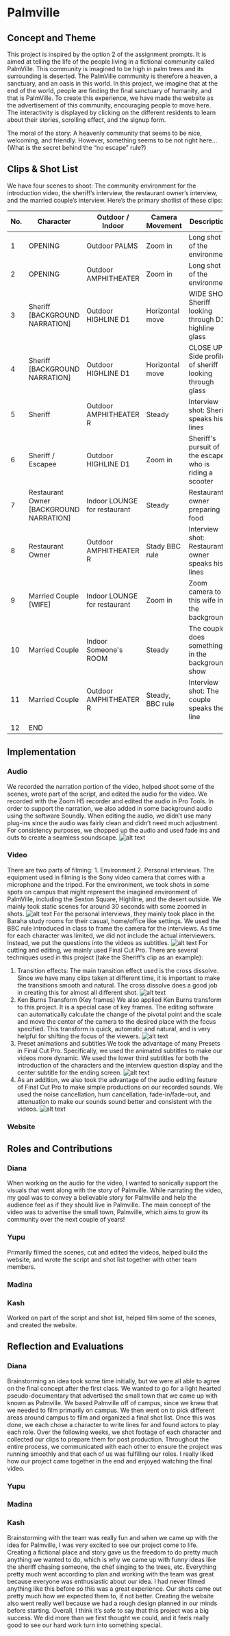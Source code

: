 # Palmville
## Concept and Theme
This project is inspired by the option 2 of the assignment prompts. It is aimed at telling the life of the people living in a fictional community called PalmVille. This community is imagined to be high in palm trees and its surrounding is deserted. The PalmVille community is therefore a heaven, a sanctuary, and an oasis in this world. In this project, we imagine that at the end of the world, people are finding the final sanctuary of humanity, and that is PalmVille. To create this experience, we have made the website as the advertisement of this community, encouraging people to move here. The interactivity is displayed by clicking on the different residents to learn about their stories, scrolling effect, and the signup form.

The moral of the story: A heavenly community that seems to be nice, welcoming, and friendly. However, something seems to be not right here… (What is the secret behind the “no escape” rule?)


## Clips & Shot List
We have four scenes to shoot: The community environment for the introduction video, the sheriff’s interview, the restaurant owner’s interview, and the married couple’s interview. Here’s the primary shotlist of these clips:

| No. | Character | Outdoor / Indoor | Camera Movement | Description |
|-----|-----------|------------------|-----------------|-------------|
| 1   | OPENING   | Outdoor PALMS    | Zoom in         | Long shot of the environment |
| 2   | OPENING   | Outdoor AMPHITHEATER | Zoom in     | Long shot of the environment |
| 3   | Sheriff [BACKGROUND NARRATION] | Outdoor HIGHLINE D1 | Horizontal move | WIDE SHOT Sheriff looking through D1 highline glass |
| 4   | Sheriff [BACKGROUND NARRATION] | Outdoor HIGHLINE D1 | Horizontal move | CLOSE UP Side profile of sheriff looking through glass |
| 5   | Sheriff   | Outdoor AMPHITHEATER R | Steady | Interview shot: Sheriff speaks his lines |
| 6   | Sheriff / Escapee | Outdoor HIGHLINE D1 | Zoom in | Sheriff's pursuit of the escapee who is riding a scooter |
| 7   | Restaurant Owner [BACKGROUND NARRATION] | Indoor LOUNGE for restaurant | Steady | Restaurant owner preparing food |
| 8   | Restaurant Owner | Outdoor AMPHITHEATER R | Stady BBC rule | Interview shot: Restaurant owner speaks his lines |
| 9   | Married Couple [WIFE] | Indoor LOUNGE for restaurant | Zoom in | Zoom camera to this wife in the background |
| 10  | Married Couple | Indoor Someone's ROOM | Steady | The couple does something in the background show |
| 11  | Married Couple | Outdoor AMPHITHEATER R | Steady, BBC rule | Interview shot: The couple speaks their line |
| 12  | END       |                  |                 |             |


## Implementation
### Audio
We recorded the narration portion of the video, helped shoot some of the scenes, wrote part of the script, and edited the audio for the video. We recorded with the Zoom H5 recorder and edited the audio in Pro Tools. In order to support the narration, we also added in some background audio using the software Soundly. When editing the audio, we didn’t use many plug-ins since the audio was fairly clean and didn’t need much adjustment. For consistency purposes, we chopped up the audio and used fade ins and outs to create a seamless soundscape.
![alt text](./screenshots/7.jpeg)

### Video
There are two parts of filming: 1. Environment 2. Personal interviews. The equipment used in filming is the Sony video camera that comes with a microphone and the tripod. For the environment, we took shots in some spots on campus that might represent the imagined environment of PalmVille, including the Sexton Square, Highline, and the desert outside. We mainly took static scenes for around 30 seconds with some zoomed in shots. 
![alt text](./screenshots/6.jpeg)
For the personal interviews, they mainly took place in the Baraha study rooms for their casual, home/office like settings. We used the BBC rule introduced in class to frame the camera for the interviews. As time for each character was limited, we did not include the actual interviewers. Instead, we put the questions into the videos as subtitles.
![alt text](./screenshots/5.jpeg)
For cutting and editing, we mainly used Final Cut Pro. There are several techniques used in this project (take the Sheriff’s clip as an example):
1. Transition effects:
The main transition effect used is the cross dissolve. Since we have many clips taken at different time, it is important to make the transitions smooth and natural. The cross dissolve does a good job in creating this for almost all different shot.
![alt text](./screenshots/4.jpeg)
2. Ken Burns Transform (Key frames)
We also applied Ken Burns transform to this project. It is a special case of key frames. The editing software can automatically calculate the change of the pivotal point and the scale and move the center of the camera to the desired place with the focus specified. This transform is quick, automatic and natural, and is very helpful for shifting the focus of the viewers.
![alt text](./screenshots/3.jpeg)
3. Preset animations and subtitles
We took the advantage of many Presets in Final Cut Pro. Specifically, we used the animated subtitles to make our videos more dynamic. We used the lower third subtitles for both the introduction of the characters and the interview question display and the center subtitle for the ending screen.
![alt text](./screenshots/2.jpeg)
4. As an addition, we also took the advantage of the audio editing feature of Final Cut Pro to make simple productions on our recorded sounds. We used the noise cancellation, hum cancellation, fade-in/fade-out, and attenuation to make our sounds sound better and consistent with the videos.
![alt text](./screenshots/1.jpeg)

### Website

## Roles and Contributions
### Diana
When working on the audio for the video, I wanted to sonically support the visuals that went along with the story of Palmville. While narrating the video, my goal was to convey a believable story for Palmville and help the audience feel as if they should live in Palmville. The main concept of the video was to advertise the small town, Palmville, which aims to grow its community over the next couple of years!
### Yupu
Primarily filmed the scenes, cut and edited the videos, helped build the website, and wrote the script and shot list together with other team members.
### Madina
### Kash
Worked on part of the script and shot list, helped film some of the scenes, and created the website.


## Reflection and Evaluations
### Diana
Brainstorming an idea took some time initially, but we were all able to agree on the final concept after the first class. We wanted to go for a light hearted pseudo-documentary that advertised the small town that we came up with known as Palmville. We based Palmville off of campus, since we knew that we needed to film primarily on campus. We then went on to pick different areas around campus to film and organized a final shot list. Once this was done, we each chose a character to write lines for and found actors to play each role. Over the following weeks, we shot footage of each character and collected our clips to prepare them for post production. Throughout the entire process, we communicated with each other to ensure the project was running smoothly and that each of us was fulfilling our roles. I really liked how our project came together in the end and enjoyed watching the final video.
### Yupu
### Madina
### Kash
Brainstorming with the team was really fun and when we came up with the idea for Palmville, I was very excited to see our project come to life. Creating a fictional place and story gave us the freedom to do pretty much anything we wanted to do, which is why we came up with funny ideas like the sheriff chasing someone, the chef singing to the trees, etc. Everything pretty much went according to plan and working with the team was great because everyone was enthusiastic about our idea. I had never filmed anything like this before so this was a great experience. Our shots came out pretty much how we expected them to, if not better. Creating the website also went really well because we had a rough design planned in our minds before starting. Overall, I think it’s safe to say that this project was a big success. We did more than we first thought we could, and it feels really good to see our hard work turn into something special.
